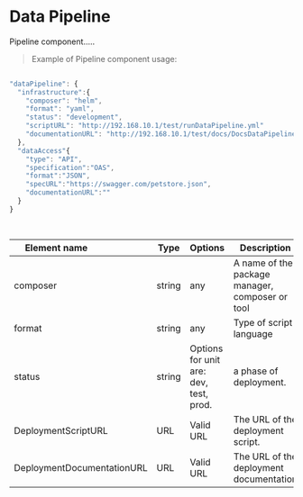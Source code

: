 # Data Pipeline

Pipeline component.....


> Example of Pipeline component usage:

```javascript
   
"dataPipeline": {
  "infrastructure":{
    "composer": "helm",
    "format": "yaml",
    "status": "development",
    "scriptURL": "http://192.168.10.1/test/runDataPipeline.yml"
    "documentationURL": "http://192.168.10.1/test/docs/DocsDataPipeline.html"
  },
  "dataAccess"{
    "type": "API",
    "specification":"OAS",
    "format":"JSON",
    "specURL":"https://swagger.com/petstore.json",
    "documentationURL":""
  }
}

  
```
| <div style="width:150px">Element name</div>   | Type  | Options  | Description  |
|---|---|---|---|
  | composer | string | any | A name of the package manager, composer or tool |
  | format | string  | any |  Type of script language|
  | status | string  | Options for unit are: dev, test, prod. | a phase of deployment. |
  | DeploymentScriptURL | URL | Valid URL  | 	The URL of the deployment script. |
  | DeploymentDocumentationURL | URL | Valid URL  | 	The URL of the deployment documentation |
